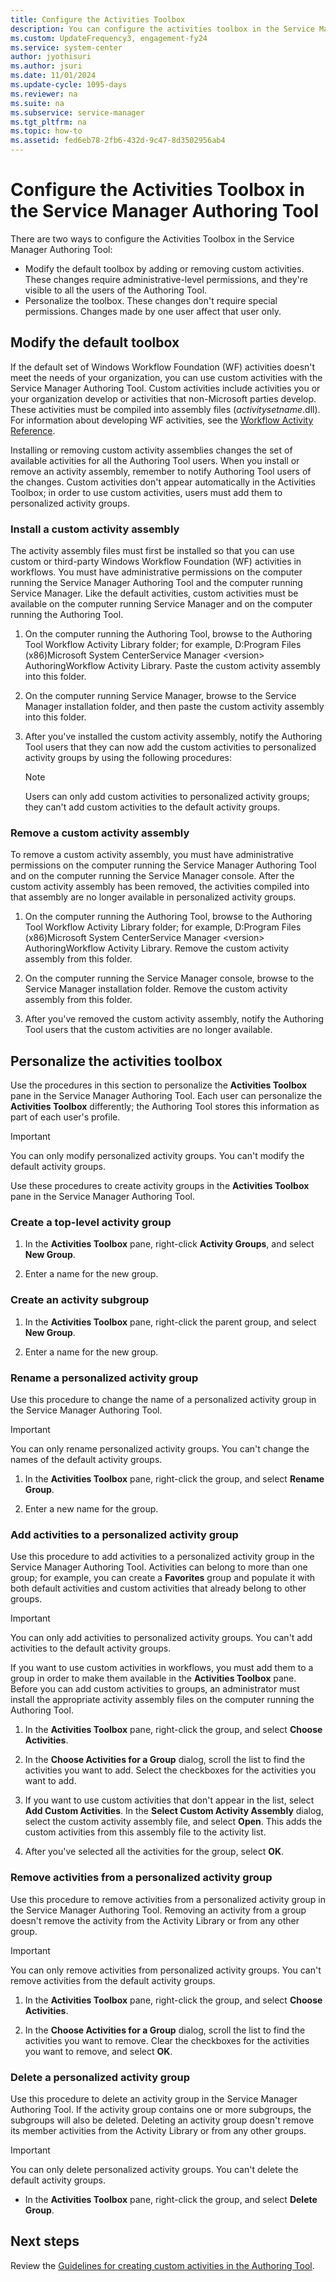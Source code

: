 ```yaml
---
title: Configure the Activities Toolbox
description: You can configure the activities toolbox in the Service Manager Authoring Tool to add or remove custom activities and to personalize it.
ms.custom: UpdateFrequency3, engagement-fy24
ms.service: system-center
author: jyothisuri
ms.author: jsuri
ms.date: 11/01/2024
ms.update-cycle: 1095-days
ms.reviewer: na
ms.suite: na
ms.subservice: service-manager
ms.tgt_pltfrm: na
ms.topic: how-to
ms.assetid: fed6eb78-2fb6-432d-9c47-8d3502956ab4
---
```


# Configure the Activities Toolbox in the Service Manager Authoring Tool



There are two ways to configure the Activities Toolbox in the Service Manager Authoring Tool:

- Modify the default toolbox by adding or removing custom activities. These changes require administrative-level permissions, and they're visible to all the users of the Authoring Tool.
- Personalize the toolbox. These changes don't require special permissions. Changes made by one user affect that user only.

## Modify the default toolbox

If the default set of Windows Workflow Foundation (WF) activities doesn't meet the needs of your organization, you can use custom activities with the Service Manager Authoring Tool. Custom activities include activities you or your organization develop or activities that non-Microsoft parties develop. These activities must be compiled into assembly files (*activitysetname*.dll). For information about developing WF activities, see the [Workflow Activity Reference](/previous-versions/system-center/system-center-2012-R2/hh495535(v=sc.12)).

Installing or removing custom activity assemblies changes the set of available activities for all the Authoring Tool users. When you install or remove an activity assembly, remember to notify Authoring Tool users of the changes. Custom activities don't appear automatically in the Activities Toolbox; in order to use custom activities, users must add them to personalized activity groups.

### Install a custom activity assembly

The activity assembly files must first be installed so that you can use custom or third-party Windows Workflow Foundation (WF) activities in workflows. You must have administrative permissions on the computer running the Service Manager Authoring Tool and the computer running Service Manager. Like the default activities, custom activities must be available on the computer running Service Manager and on the computer running the Authoring Tool.

1. On the computer running the Authoring Tool, browse to the Authoring Tool Workflow Activity Library folder; for example, D:Program Files (x86)Microsoft System CenterService Manager \<version\> AuthoringWorkflow Activity Library. Paste the custom activity assembly into this folder.

2. On the computer running Service Manager, browse to the Service Manager installation folder, and then paste the custom activity assembly into this folder.

3. After you've installed the custom activity assembly, notify the Authoring Tool users that they can now add the custom activities to personalized activity groups by using the following procedures:

    > [!NOTE]
    > Users can only add custom activities to personalized activity groups; they can't add custom activities to the default activity groups.

### Remove a custom activity assembly

To remove a custom activity assembly, you must have administrative permissions on the computer running the Service Manager Authoring Tool and on the computer running the Service Manager console. After the custom activity assembly has been removed, the activities compiled into that assembly are no longer available in personalized activity groups.

1. On the computer running the Authoring Tool, browse to the Authoring Tool Workflow Activity Library folder; for example, D:Program Files (x86)Microsoft System CenterService Manager \<version\> AuthoringWorkflow Activity Library. Remove the custom activity assembly from this folder.

2. On the computer running the Service Manager console, browse to the Service Manager installation folder. Remove the custom activity assembly from this folder.

3. After you've removed the custom activity assembly, notify the Authoring Tool users that the custom activities are no longer available.

## Personalize the activities toolbox

Use the procedures in this section to personalize the **Activities Toolbox** pane in the Service Manager Authoring Tool. Each user can personalize the **Activities Toolbox** differently; the Authoring Tool stores this information as part of each user's profile.

> [!IMPORTANT]
> You can only modify personalized activity groups. You can't modify the default activity groups.

Use these procedures to create activity groups in the **Activities Toolbox** pane in the Service Manager Authoring Tool.

### Create a top-level activity group

1. In the **Activities Toolbox** pane, right-click **Activity Groups**, and select **New Group**.

2. Enter a name for the new group.

### Create an activity subgroup

1. In the **Activities Toolbox** pane, right-click the parent group, and select **New Group**.

2. Enter a name for the new group.

### Rename a personalized activity group

Use this procedure to change the name of a personalized activity group in the Service Manager Authoring Tool.

> [!IMPORTANT]
> You can only rename personalized activity groups. You can't change the names of the default activity groups.

1. In the **Activities Toolbox** pane, right-click the group, and select **Rename Group**.

2. Enter a new name for the group.

### Add activities to a personalized activity group

Use this procedure to add activities to a personalized activity group in the Service Manager Authoring Tool. Activities can belong to more than one group; for example, you can create a **Favorites** group and populate it with both default activities and custom activities that already belong to other groups.

> [!IMPORTANT]
> You can only add activities to personalized activity groups. You can't add activities to the default activity groups.

If you want to use custom activities in workflows, you must add them to a group in order to make them available in the **Activities Toolbox** pane. Before you can add custom activities to groups, an administrator must install the appropriate activity assembly files on the computer running the Authoring Tool.

1. In the **Activities Toolbox** pane, right-click the group, and select **Choose Activities**.

2. In the **Choose Activities for a Group** dialog, scroll the list to find the activities you want to add. Select the checkboxes for the activities you want to add.

3. If you want to use custom activities that don't appear in the list, select **Add Custom Activities**. In the **Select Custom Activity Assembly** dialog, select the custom activity assembly file, and select **Open**. This adds the custom activities from this assembly file to the activity list.

4. After you've selected all the activities for the group, select **OK**.

### Remove activities from a personalized activity group

Use this procedure to remove activities from a personalized activity group in the Service Manager Authoring Tool. Removing an activity from a group doesn't remove the activity from the Activity Library or from any other group.

> [!IMPORTANT]
> You can only remove activities from personalized activity groups. You can't remove activities from the default activity groups.

1. In the **Activities Toolbox** pane, right-click the group, and select **Choose Activities**.

2. In the **Choose Activities for a Group** dialog, scroll the list to find the activities you want to remove. Clear the checkboxes for the activities you want to remove, and select **OK**.

### Delete a personalized activity group

Use this procedure to delete an activity group in the Service Manager Authoring Tool. If the activity group contains one or more subgroups, the subgroups will also be deleted. Deleting an activity group doesn't remove its member activities from the Activity Library or from any other groups.

> [!IMPORTANT]
> You can only delete personalized activity groups. You can't delete the default activity groups.

- In the **Activities Toolbox** pane, right-click the group, and select **Delete Group**.

## Next steps

Review the [Guidelines for creating custom activities in the Authoring Tool](create-custom-activities.md).

